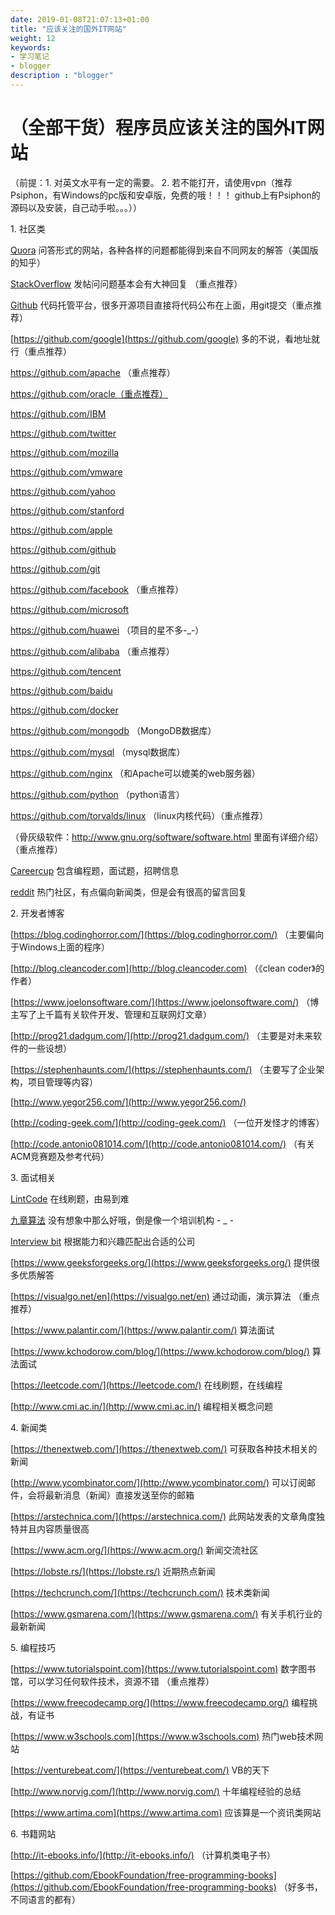 ```yaml
---
date: 2019-01-08T21:07:13+01:00
title: "应该关注的国外IT网站"
weight: 12
keywords:
- 学习笔记
- blogger
description : "blogger"
---
```



（全部干货）程序员应该关注的国外IT网站
====================


（前提：1. 对英文水平有一定的需要。 2. 若不能打开，请使用vpn（推荐Psiphon，有Windows的pc版和安卓版，免费的哦！！！ github上有Psiphon的源码以及安装，自己动手啦。。。））

1\. 社区类

[Quora](http://www.quora.com) 问答形式的网站，各种各样的问题都能得到来自不同网友的解答（美国版的知乎）  

[StackOverflow](http://www.stackoverflow.com) 发帖问问题基本会有大神回复 （重点推荐）

[Github](http://www.github.com) 代码托管平台，很多开源项目直接将代码公布在上面，用git提交（重点推荐）

[https://github.com/google](https://github.com/google) 多的不说，看地址就行（重点推荐）

https://github.com/apache （重点推荐）

https://github.com/oracle（重点推荐）  

https://github.com/IBM

https://github.com/twitter  

https://github.com/mozilla  

https://github.com/vmware  

https://github.com/yahoo  

https://github.com/stanford  

https://github.com/apple  

https://github.com/github

https://github.com/git  

https://github.com/facebook （重点推荐）

https://github.com/microsoft

https://github.com/huawei （项目的星不多-\_-）

https://github.com/alibaba （重点推荐）

https://github.com/tencent

https://github.com/baidu

https://github.com/docker

https://github.com/mongodb （MongoDB数据库）  

https://github.com/mysql （mysql数据库）  

https://github.com/nginx （和Apache可以媲美的web服务器）  

https://github.com/python （python语言）  

https://github.com/torvalds/linux （linux内核代码）（重点推荐）  

（骨灰级软件：http://www.gnu.org/software/software.html 里面有详细介绍） （重点推荐）  

[Careercup](https://careercup.com/) 包含编程题，面试题，招聘信息  

[reddit](https://www.reddit.com/) 热门社区，有点偏向新闻类，但是会有很高的留言回复  

2\. 开发者博客

[https://blog.codinghorror.com/](https://blog.codinghorror.com/) （主要偏向于Windows上面的程序）  

[http://blog.cleancoder.com](http://blog.cleancoder.com) （《clean coder》的作者）  

[https://www.joelonsoftware.com/](https://www.joelonsoftware.com/) （博主写了上千篇有关软件开发、管理和互联网灯文章）  

[http://prog21.dadgum.com/](http://prog21.dadgum.com/) （主要是对未来软件的一些设想）

[https://stephenhaunts.com/](https://stephenhaunts.com/) （主要写了企业架构，项目管理等内容）  

[http://www.yegor256.com/](http://www.yegor256.com/)  

[http://coding-geek.com/](http://coding-geek.com/) （一位开发怪才的博客）  

[http://code.antonio081014.com/](http://code.antonio081014.com/) （有关ACM竞赛题及参考代码）  

3\. 面试相关

[LintCode](http://www.lintcode.com) 在线刷题，由易到难  

[九章算法](http://www.jiuzhang.com) 没有想象中那么好哦，倒是像一个培训机构 - \_ -  

[Interview bit](https://www.interviewbit.com/) 根据能力和兴趣匹配出合适的公司  

[https://www.geeksforgeeks.org/](https://www.geeksforgeeks.org/) 提供很多优质解答  

[https://visualgo.net/en](https://visualgo.net/en) 通过动画，演示算法 （重点推荐）  

[https://www.palantir.com/](https://www.palantir.com/) 算法面试  

[https://www.kchodorow.com/blog/](https://www.kchodorow.com/blog/) 算法面试  

[https://leetcode.com/](https://leetcode.com/) 在线刷题，在线编程  

[http://www.cmi.ac.in/](http://www.cmi.ac.in/) 编程相关概念问题  

4\. 新闻类

[https://thenextweb.com/](https://thenextweb.com/) 可获取各种技术相关的新闻  

[http://www.ycombinator.com/](http://www.ycombinator.com/) 可以订阅邮件，会将最新消息（新闻）直接发送至你的邮箱  

[https://arstechnica.com/](https://arstechnica.com/) 此网站发表的文章角度独特并且内容质量很高  

[https://www.acm.org/](https://www.acm.org/) 新闻交流社区  

[https://lobste.rs/](https://lobste.rs/) 近期热点新闻  

[https://techcrunch.com/](https://techcrunch.com/) 技术类新闻  

[https://www.gsmarena.com/](https://www.gsmarena.com/) 有关手机行业的最新新闻  

5\. 编程技巧

[https://www.tutorialspoint.com](https://www.tutorialspoint.com) 数字图书馆，可以学习任何软件技术，资源不错 （重点推荐）  

[https://www.freecodecamp.org/](https://www.freecodecamp.org/) 编程挑战，有证书  

[https://www.w3schools.com](https://www.w3schools.com) 热门web技术网站  

[https://venturebeat.com/](https://venturebeat.com/) VB的天下  

[http://www.norvig.com/](http://www.norvig.com/) 十年编程经验的总结  

[https://www.artima.com](https://www.artima.com) 应该算是一个资讯类网站  

  

6\. 书籍网站

[http://it-ebooks.info/](http://it-ebooks.info/) （计算机类电子书）  

[https://github.com/EbookFoundation/free-programming-books](https://github.com/EbookFoundation/free-programming-books) （好多书，不同语言的都有）  

  

